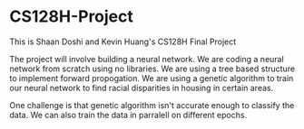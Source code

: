# CS128H-Project
This is Shaan Doshi and Kevin Huang's CS128H Final Project

The project will involve building a neural network.
We are coding a neural network from scratch using no libraries. We are using a tree based structure to implement forward propogation. We are using a genetic algorithm to train our neural network to find racial disparities in housing in certain areas. 

One challenge is that genetic algorithm isn't accurate enough to classify the data. We can also train the data in parralell on different epochs. 
